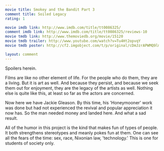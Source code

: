 ```yaml
---
movie title: Smokey and the Bandit Part 3
comment title: Soiled Legacy
rating: 1

movie imdb link: http://www.imdb.com/title/tt0086325/
comment imdb link: http://www.imdb.com/title/tt0086325/reviews-10
movie tmdb link: http://www.themoviedb.org/movie/15120
movie tmdb trailer: http://www.youtube.com/watch?v=Tu4Ht2opvqY
movie tmdb poster: http://cf2.imgobject.com/t/p/original/cDmJzrAPWMQ9lmIbrLja1Y7jNqX.jpg

layout: comment
---
```


Spoilers herein.

Films are like no other element of life. For the people who do them, they are a living. But it is art as well. And because they persist, and because we seek them out for enjoyment, they are the legacy of the artists as well. Nothing else is quite like this, at least so far as the actors are concerned.

Now here we have Jackie Gleason. By this time, his 'Honeymooner' work was done but had not experienced the revival and popular appreciation it now has. So the man needed money and landed here. And what a sad result.

All of the humor in this project is the kind that makes fun of types of people. It both strengthens stereotypes and meanly pokes fun at them. One can see all the fears of the time: sex, race, Nixonian law, 'technology.' This is one for students of society only.